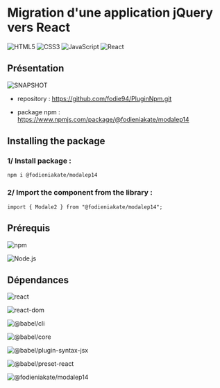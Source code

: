 # Migration d'une application jQuery vers React

![HTML5](https://img.shields.io/badge/HTML5-E34F26?style=for-the-badge&logo=html5&logoColor=white)
![CSS3](https://img.shields.io/badge/CSS3-1572B6?style=for-the-badge&logo=css3&logoColor=white)
![JavaScript](https://img.shields.io/badge/JavaScript-F7DF1E?style=for-the-badge&logo=javascript&logoColor=black)
![React](https://img.shields.io/badge/React-303540?style=for-the-badge&logo=react&logoColor=61DAFB)

## Présentation

![SNAPSHOT](/src/lib/assets/modal.png "Titre de l'image")

- repository : https://github.com/fodie94/PluginNpm.git

- package npm : https://www.npmjs.com/package/@fodieniakate/modalep14

## Installing the package

### 1/ Install package :

`npm i @fodieniakate/modalep14`

### 2/ Import the component from the library :

`import { Modale2 } from "@fodieniakate/modalep14";`

## Prérequis

![npm](https://img.shields.io/badge/npm-9.1.3-%23000000?style=flat-square&logo=npm&logoColor=white)

![Node.js](https://img.shields.io/badge/Node.js-16.14.0-43853D?style=flat-square&logo=node.js&logoColor=white)

## Dépendances

![react](https://img.shields.io/badge/react-%5E18.2.0-blue)

![react-dom](https://img.shields.io/badge/react-dom-%5E18.2.0-blue)

![@babel/cli](https://img.shields.io/badge/@babel/cli-%5E7.23.9-blue)

![@babel/core](https://img.shields.io/badge/@babel/core-%5E7.23.9-blue)

![@babel/plugin-syntax-jsx](https://img.shields.io/badge/@babel/plugin-syntax-jsx-%5E7.23.3-blue)

![@babel/preset-react](https://img.shields.io/badge/@babel/preset-react-%5E7.23.3-blue)

![@fodieniakate/modalep14](https://img.shields.io/badge/@fodieniakate/modalep14-%5E0.0.9-blue)
